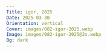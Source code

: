 ```yaml
---
Title: igor, 2025
Date: 2025-03-30
Orientation: vertical
Cover: images/082-igor-2025.webp
Image: images/082-igor-2025@2x.webp
Bg: dark
---
```


